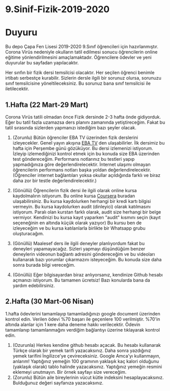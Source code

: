 # 9.Sinif-Fizik-2019-2020

# Duyuru
Bu depo Çapa Fen Lisesi 2019-2020 9.Sınıf öğrencileri için hazırlanmıştır. Corona Virüs nedeniyle  okulların tatil edilmesi sonucu öğrencilerin online eğitime yönlendirilmesini amaçlamaktadır. Öğrencilere ödevler ve yeni duyurular bu sayfadan yapılacaktır. 

Her sınfın bir fizik dersi temsilcisi olacaktır. Her seçilen öğrenci benimle irtibatı serbestçe kurabilir. Sizlerin dersle ilgili bir sorunuz olursa, sorunuzu sınıf temsilcisine yöneltileceksiniz. Bu sorunuz bana sınıf temsilcisi ile iletilecektir. 

## 1.Hafta (22 Mart-29 Mart)
Corona Virüs tatili olmadan önce Fizik dersinde 2-3 hafta önde gidiyorduk. Eğer bu tatil fazla uzamazsa ders planını zamanında yetiştireceğim. Fakat bu tatil sırasında sizlerden yapmanızı istediğim  bazı şeyler olacak. 
1. (Zorunlu) Bütün öğrenciler EBA TV üzerinden fizik derslerini izleyecekler. Genel yayın akışına [EBA TV](http://www.eba.gov.tr) den ulaşabilirler. İlk dersimiz bu hafta için Perşembe günü gözüküyor. Bu dersi izlemenizi istiyorum. İzleyip izlemediğinizi kontrol etmek için bu konuda size EBA üzerinden test göndereceğim.  Performans notlarınız bu testleri yapıp yapmadığınıza göre değerlendirelecektir. İnternet ulaşımı olmayan öğrencilerin performans notları başka yoldan değerlendirelecektir. (Öğrenciler internet bağlantıları yoksa okullar açıldığında farklı ve biraz daha zor bir testle değerlendirelecektir.)
2. (Gönüllü) Öğrencilerin fizik dersi ile ilgili olarak online kursa kaydolmalırın istiyorum. Bu online kursa [Coursera](https://www.coursera.org/learn/mechanics-particles-planets) buradan ulaşabilirsiniz. Bu kursa kaydolurken herhangi bir kredi kartı bilgisi vermeyin. Bu kursa kaydolurken audit (dinleyici) olarak katılmasını istiyorum. Paralı olan kurstan farklı olarak, audit size herhangi bir belge vermiyor. Kendinizi bu kursa kayıt yaparken "audit" kısmını seçin (kayıt seçeneğinin en altında küçük olarak yazıyor)  Bu kursu ben de izleyeceğim ve bu kursa katılanlarla birlikte bir Whatsapp grubu oluşturacağım. 

3. (Gönüllü) Maalesef ders ile ilgili deneyler planlıyordum fakat bu deneyleri yapamayacağız. Sizleri  yapmayı düşündüğüm benzer deneylerin videonun bağlantı adresini göndereceğim ve bu videoları kullanarak bazı yorumlar çıkarmazını isteyeceğim. Bu konuda size daha sonra burada bilgi vereceğim. 
4. (Gönüllü) Eğer bilgisayardan biraz anlıyorsanız, kendinize Github hesabı açmanızı istiyorum. Bu tamamen ücretsiz! Bazı konularda bana da yardım edebilirsiniz. 
## 2.Hafta (30 Mart-06 Nisan)
1.hafta ödevlerini tamamlayıp tamamladığınızı google document üzerinden  kontrol edin. Verilen ödevi %70 başarı ile geçenlere 100 verilmiştir. %70'in altında alanlar için 1 kere daha deneme hakkı verilecektir. Ödevin tamamlanıp tamamlanmağını verdiğim bağlantıyı üzerine tıklayarak kontrol edin.

1. (Ozurunla) Herkes kendine github hesabı açacak. Bu hesabı kullanarak Türkçe olarak bir yemek tarifi yazacaksınız. Daha sonra yazdığınız yemek tarifini İngilizce'ye çevireceksiniz. Google Amca'yı kullanmayın, anlarım! Yaptığınız yemeğin 100 gramının yaklaşık kaç kalori olduğunu (yaklaşık olarak) tablo halinde yazacaksınız. Yaptığınız yemeğin resmini eklemeyi unutmayın. Bir örnek sayfayı size vereceğim. 
2. (Zorunlu) Bütün aile bireylerinin vücut kütle indeksini hesaplayacaksınız. Bulduğunuz değeri sayfanıza yazacaksınız. 



